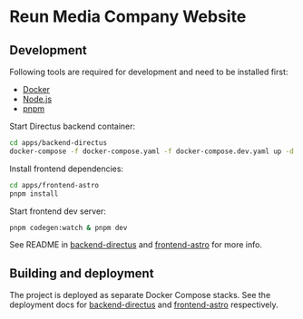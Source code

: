 # Reun Media Company Website

## Development

Following tools are required for development and need to be installed first:

- [Docker](https://www.docker.com/)
- [Node.js](https://nodejs.org/)
- [pnpm](https://pnpm.io/installation)

Start Directus backend container:

```sh
cd apps/backend-directus
docker-compose -f docker-compose.yaml -f docker-compose.dev.yaml up -d --build
```

Install frontend dependencies:

```sh
cd apps/frontend-astro
pnpm install
```

Start frontend dev server:

```sh
pnpm codegen:watch & pnpm dev
```

See README in [backend-directus](apps/backend-directus/README.md) and
[frontend-astro](apps/frontend-astro/README.md) for more info.

## Building and deployment

The project is deployed as separate Docker Compose stacks. See the deployment
docs for
[backend-directus](apps/backend-directus/README.md#building-and-deployment) and
[frontend-astro](apps/frontend-astro/README.md#building-and-deployment)
respectively.
